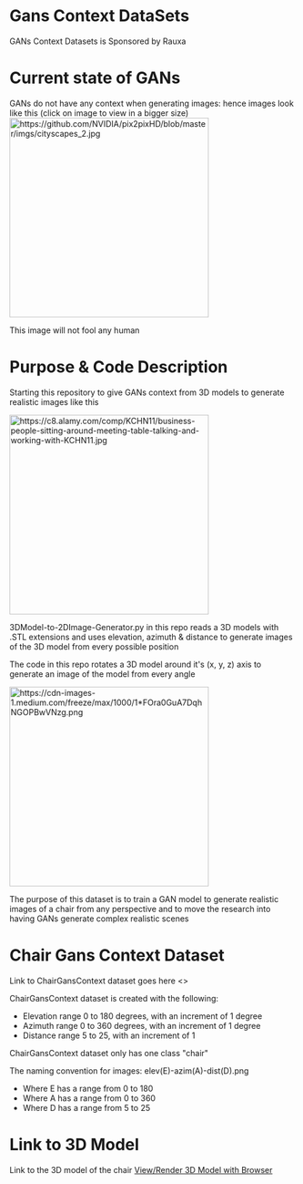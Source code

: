 # Gans Context DataSets
GANs Context Datasets is Sponsored by Rauxa

# Current state of GANs
GANs do not have any context when generating images: hence images look like this 
(click on image to view in a bigger size)
<img src="https://github.com/NVIDIA/pix2pixHD/blob/master/imgs/cityscapes_2.jpg" width="350" title="https://github.com/NVIDIA/pix2pixHD/blob/master/imgs/cityscapes_2.jpg"></img>

This image will not fool any human

# Purpose & Code Description
Starting this repository to give GANs context from 3D models to generate realistic images like this 

<img src="https://c8.alamy.com/comp/KCHN11/business-people-sitting-around-meeting-table-talking-and-working-with-KCHN11.jpg" width="350" title="https://c8.alamy.com/comp/KCHN11/business-people-sitting-around-meeting-table-talking-and-working-with-KCHN11.jpg"></img>

3DModel-to-2DImage-Generator.py in this repo reads a 3D models with .STL extensions and uses elevation, azimuth & distance to generate images of the 3D model from every possible position

The code in this repo rotates a 3D model around it's (x, y, z) axis to generate an image of the model from every angle

<img src="https://cdn-images-1.medium.com/freeze/max/1000/1*FOra0GuA7DqhNGOPBwVNzg.png" width="350" title="https://cdn-images-1.medium.com/freeze/max/1000/1*FOra0GuA7DqhNGOPBwVNzg.png">

The purpose of this dataset is to train a GAN model to generate realistic images of a chair from any perspective and to move the research into having GANs generate complex realistic scenes

# Chair Gans Context Dataset
Link to ChairGansContext dataset goes here <>

ChairGansContext dataset is created with the following: 
* Elevation range 0 to 180 degrees, with an increment of 1 degree
* Azimuth range 0 to 360 degrees, with an increment of 1 degree
* Distance range 5 to 25, with an increment of 1

ChairGansContext dataset only has one class "chair"

The naming convention for images: elev(E)-azim(A)-dist(D).png
* Where E has a range from 0 to 180
* Where A has a range from 0 to 360
* Where D has a range from 5 to 25

# Link to 3D Model
Link to the 3D model of the chair [View/Render 3D Model with Browser](https://pinshape.com/items/17795-3d-printed-chair)
